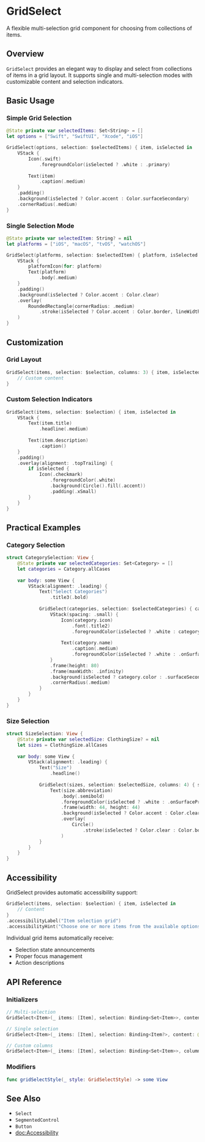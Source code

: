 # GridSelect

A flexible multi-selection grid component for choosing from collections of items.

## Overview

`GridSelect` provides an elegant way to display and select from collections of items in a grid layout. It supports single and multi-selection modes with customizable content and selection indicators.

## Basic Usage

### Simple Grid Selection

```swift
@State private var selectedItems: Set<String> = []
let options = ["Swift", "SwiftUI", "Xcode", "iOS"]

GridSelect(options, selection: $selectedItems) { item, isSelected in
    VStack {
        Icon(.swift)
            .foregroundColor(isSelected ? .white : .primary)
        
        Text(item)
            .caption(.medium)
    }
    .padding()
    .background(isSelected ? Color.accent : Color.surfaceSecondary)
    .cornerRadius(.medium)
}
```

### Single Selection Mode

```swift
@State private var selectedItem: String? = nil
let platforms = ["iOS", "macOS", "tvOS", "watchOS"]

GridSelect(platforms, selection: $selectedItem) { platform, isSelected in
    VStack {
        platformIcon(for: platform)
        Text(platform)
            .body(.medium)
    }
    .padding()
    .background(isSelected ? Color.accent : Color.clear)
    .overlay(
        RoundedRectangle(cornerRadius: .medium)
            .stroke(isSelected ? Color.accent : Color.border, lineWidth: 1)
    )
}
```

## Customization

### Grid Layout

```swift
GridSelect(items, selection: $selection, columns: 3) { item, isSelected in
    // Custom content
}
```

### Custom Selection Indicators

```swift
GridSelect(items, selection: $selection) { item, isSelected in
    VStack {
        Text(item.title)
            .headline(.medium)
        
        Text(item.description)
            .caption()
    }
    .padding()
    .overlay(alignment: .topTrailing) {
        if isSelected {
            Icon(.checkmark)
                .foregroundColor(.white)
                .background(Circle().fill(.accent))
                .padding(.xSmall)
        }
    }
}
```

## Practical Examples

### Category Selection

```swift
struct CategorySelection: View {
    @State private var selectedCategories: Set<Category> = []
    let categories = Category.allCases
    
    var body: some View {
        VStack(alignment: .leading) {
            Text("Select Categories")
                .title3(.bold)
            
            GridSelect(categories, selection: $selectedCategories) { category, isSelected in
                VStack(spacing: .small) {
                    Icon(category.icon)
                        .font(.title2)
                        .foregroundColor(isSelected ? .white : category.color)
                    
                    Text(category.name)
                        .caption(.medium)
                        .foregroundColor(isSelected ? .white : .onSurfacePrimary)
                }
                .frame(height: 80)
                .frame(maxWidth: .infinity)
                .background(isSelected ? category.color : .surfaceSecondary)
                .cornerRadius(.medium)
            }
        }
    }
}
```

### Size Selection

```swift
struct SizeSelection: View {
    @State private var selectedSize: ClothingSize? = nil
    let sizes = ClothingSize.allCases
    
    var body: some View {
        VStack(alignment: .leading) {
            Text("Size")
                .headline()
            
            GridSelect(sizes, selection: $selectedSize, columns: 4) { size, isSelected in
                Text(size.abbreviation)
                    .body(.semibold)
                    .foregroundColor(isSelected ? .white : .onSurfacePrimary)
                    .frame(width: 44, height: 44)
                    .background(isSelected ? Color.accent : Color.clear)
                    .overlay(
                        Circle()
                            .stroke(isSelected ? Color.clear : Color.border, lineWidth: 1)
                    )
            }
        }
    }
}
```

## Accessibility

GridSelect provides automatic accessibility support:

```swift
GridSelect(items, selection: $selection) { item, isSelected in
    // Content
}
.accessibilityLabel("Item selection grid")
.accessibilityHint("Choose one or more items from the available options")
```

Individual grid items automatically receive:
- Selection state announcements
- Proper focus management
- Action descriptions

## API Reference

### Initializers

```swift
// Multi-selection
GridSelect<Item>(_ items: [Item], selection: Binding<Set<Item>>, content: @escaping (Item, Bool) -> Content)

// Single selection
GridSelect<Item>(_ items: [Item], selection: Binding<Item?>, content: @escaping (Item, Bool) -> Content)

// Custom columns
GridSelect<Item>(_ items: [Item], selection: Binding<Set<Item>>, columns: Int, content: @escaping (Item, Bool) -> Content)
```

### Modifiers

```swift
func gridSelectStyle(_ style: GridSelectStyle) -> some View
```

## See Also

- ``Select``
- ``SegmentedControl``
- ``Button``
- <doc:Accessibility>